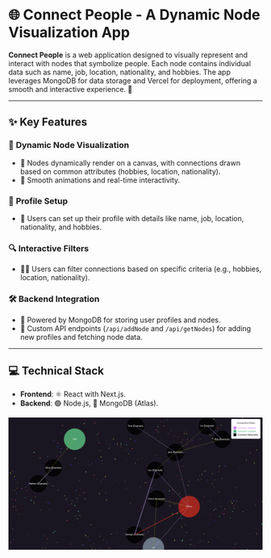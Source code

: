 # 🌐 **Connect People - A Dynamic Node Visualization App**

**Connect People** is a web application designed to visually represent and interact with nodes that symbolize people. Each node contains individual data such as name, job, location, nationality, and hobbies. The app leverages MongoDB for data storage and Vercel for deployment, offering a smooth and interactive experience. 🚀

---

## ✨ **Key Features**

### 🎨 **Dynamic Node Visualization**
- 🧩 Nodes dynamically render on a canvas, with connections drawn based on common attributes (hobbies, location, nationality).
- 🎥 Smooth animations and real-time interactivity.

### 📝 **Profile Setup**
- 👤 Users can set up their profile with details like name, job, location, nationality, and hobbies.

### 🔍 **Interactive Filters**
- 🕵️‍♂️ Users can filter connections based on specific criteria (e.g., hobbies, location, nationality).

### 🛠️ **Backend Integration**
- 💾 Powered by MongoDB for storing user profiles and nodes.
- 📡 Custom API endpoints (`/api/addNode` and `/api/getNodes`) for adding new profiles and fetching node data.

---

## 💻 **Technical Stack**
- **Frontend**: ⚛️ React with Next.js.
- **Backend**: 🟢 Node.js, 🍃 MongoDB (Atlas).


![Alt text](/public/screenshot.png)